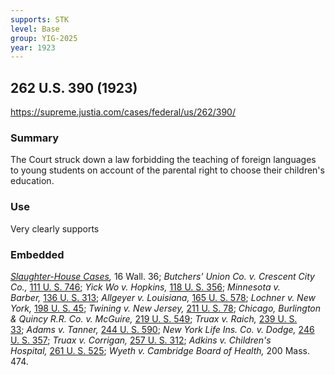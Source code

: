 ```yaml
---
supports: STK
level: Base
group: YIG-2025
year: 1923
---
```

##  262 U.S. 390 (1923)
https://supreme.justia.com/cases/federal/us/262/390/

### Summary

The Court struck down a law forbidding the teaching of foreign languages to young students on account of the parental right to choose their children's education.

### Use

Very clearly supports 

### Embedded

_[Slaughter-House Cases](https://supreme.justia.com/cases/federal/us/83/36/),_ 16 Wall. 36; _Butchers' Union Co. v. Crescent City Co.,_ [111 U. S. 746](https://supreme.justia.com/cases/federal/us/111/746/); _Yick Wo v. Hopkins,_ [118 U. S. 356](https://supreme.justia.com/cases/federal/us/118/356/); _Minnesota v. Barber,_ [136 U. S. 313](https://supreme.justia.com/cases/federal/us/136/313/); _Allgeyer v. Louisiana,_ [165 U. S. 578](https://supreme.justia.com/cases/federal/us/165/578/); _Lochner v. New York,_ [198 U. S. 45](https://supreme.justia.com/cases/federal/us/198/45/); _Twining v. New Jersey,_ [211 U. S. 78](https://supreme.justia.com/cases/federal/us/211/78/); _Chicago, Burlington & Quincy R.R. Co. v. McGuire,_ [219 U. S. 549](https://supreme.justia.com/cases/federal/us/219/549/); _Truax v. Raich,_ [239 U. S. 33](https://supreme.justia.com/cases/federal/us/239/33/); _Adams v. Tanner,_ [244 U. S. 590](https://supreme.justia.com/cases/federal/us/244/590/); _New York Life Ins. Co. v. Dodge,_ [246 U. S. 357](https://supreme.justia.com/cases/federal/us/246/357/); _Truax v. Corrigan,_ [257 U. S. 312](https://supreme.justia.com/cases/federal/us/257/312/); _Adkins v. Children's Hospital,_ [261 U. S. 525](https://supreme.justia.com/cases/federal/us/261/525/); _Wyeth v. Cambridge Board of Health,_ 200 Mass. 474.